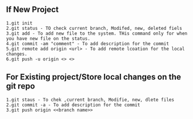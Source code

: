 ## If New Project
	1.git init
	2.git status - TO check current branch, Modifed, new, deleted fiels
	3.git add - To add new file to the system. THis command only for when you have new file on the status.
	4.git commit -am "comment" - To add description for the commit
	5.git remote add origin <url> - To add remote lcoation for the local changes.
	6.git push -u origin <> <>
	
## For Existing project/Store local changes on the git repo

	1.git staus - To chek ,current branch, Modifie, new, dlete files
	2.git commit -a - To add description for the commit
	3.git push origin <<branch name>>
